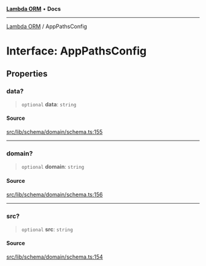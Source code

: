 [**Lambda ORM**](../README.md) • **Docs**

***

[Lambda ORM](../README.md) / AppPathsConfig

# Interface: AppPathsConfig

## Properties

### data?

> `optional` **data**: `string`

#### Source

[src/lib/schema/domain/schema.ts:155](https://github.com/lambda-orm/lambdaorm-base/blob/7ab89b6bcd2fea05971e688ab15feca3a500d972/src/lib/schema/domain/schema.ts#L155)

***

### domain?

> `optional` **domain**: `string`

#### Source

[src/lib/schema/domain/schema.ts:156](https://github.com/lambda-orm/lambdaorm-base/blob/7ab89b6bcd2fea05971e688ab15feca3a500d972/src/lib/schema/domain/schema.ts#L156)

***

### src?

> `optional` **src**: `string`

#### Source

[src/lib/schema/domain/schema.ts:154](https://github.com/lambda-orm/lambdaorm-base/blob/7ab89b6bcd2fea05971e688ab15feca3a500d972/src/lib/schema/domain/schema.ts#L154)
